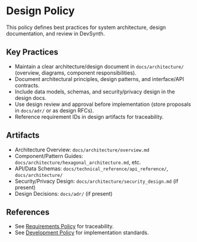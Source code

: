 # Design Policy

This policy defines best practices for system architecture, design documentation, and review in DevSynth.

## Key Practices
- Maintain a clear architecture/design document in `docs/architecture/` (overview, diagrams, component responsibilities).
- Document architectural principles, design patterns, and interface/API contracts.
- Include data models, schemas, and security/privacy design in the design docs.
- Use design review and approval before implementation (store proposals in `docs/adr/` or as design RFCs).
- Reference requirement IDs in design artifacts for traceability.

## Artifacts
- Architecture Overview: `docs/architecture/overview.md`
- Component/Pattern Guides: `docs/architecture/hexagonal_architecture.md`, etc.
- API/Data Schemas: `docs/technical_reference/api_reference/`, `docs/architecture/`
- Security/Privacy Design: `docs/architecture/security_design.md` (if present)
- Design Decisions: `docs/adr/` (if present)

## References
- See [Requirements Policy](requirements.md) for traceability.
- See [Development Policy](development.md) for implementation standards.

